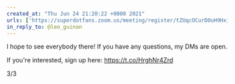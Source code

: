```yaml
---
created_at: "Thu Jun 24 21:20:22 +0000 2021"
urls: ['https://superdotfans.zoom.us/meeting/register/tZUqcOCurD0uH9HxiGyDFuORWP3-BsuMgn0S']
in_reply_to: @leo_guinan
---
```


I hope to see everybody there! If you have any questions, my DMs are open.

If you're interested, sign up here:
https://t.co/HrghNr4Zrd

3/3